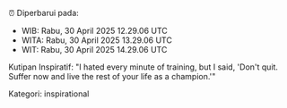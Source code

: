 ⏰ Diperbarui pada:
- WIB: Rabu, 30 April 2025 12.29.06 UTC
- WITA: Rabu, 30 April 2025 13.29.06 UTC
- WIT: Rabu, 30 April 2025 14.29.06 UTC

Kutipan Inspiratif:
"I hated every minute of training, but I said, 'Don't quit. Suffer now and live the rest of your life as a champion.'"


Kategori: inspirational

